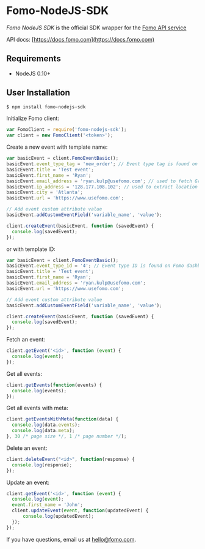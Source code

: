 Fomo-NodeJS-SDK
================

*Fomo NodeJS SDK* is the official SDK wrapper for the [Fomo API service](https://fomo.com)

API docs: [https://docs.fomo.com](https://docs.fomo.com)

Requirements
------------

- NodeJS 0.10+

User Installation
-----------------

```bash
$ npm install fomo-nodejs-sdk
```

Initialize Fomo client:

```javascript
var FomoClient = require('fomo-nodejs-sdk');
var client = new FomoClient('<token>');
```

Create a new event with template name:

```javascript
var basicEvent = client.FomoEventBasic();
basicEvent.event_type_tag = 'new_order'; // Event type tag is found on Fomo dashboard (Templates -> Template name)
basicEvent.title = 'Test event';
basicEvent.first_name = 'Ryan';
basicEvent.email_address = 'ryan.kulp@usefomo.com'; // used to fetch Gravatar for notification images
basicEvent.ip_address = '128.177.108.102'; // used to extract location parameters (city, province, country)
basicEvent.city = 'Atlanta';
basicEvent.url = 'https://www.usefomo.com';

// Add event custom attribute value
basicEvent.addCustomEventField('variable_name', 'value');

client.createEvent(basicEvent, function (savedEvent) {
  console.log(savedEvent);
});
```

or with template ID:

```javascript
var basicEvent = client.FomoEventBasic();
basicEvent.event_type_id = '4'; // Event type ID is found on Fomo dashboard (Templates -> Template ID)
basicEvent.title = 'Test event';
basicEvent.first_name = 'Ryan';
basicEvent.email_address = 'ryan.kulp@usefomo.com';
basicEvent.url = 'https://www.usefomo.com';

// Add event custom attribute value
basicEvent.addCustomEventField('variable_name', 'value');

client.createEvent(basicEvent, function (savedEvent) {
  console.log(savedEvent);
});
```

Fetch an event:

```javascript
client.getEvent('<id>', function (event) {
  console.log(event);
});
```

Get all events:

```javascript
client.getEvents(function(events) {
  console.log(events);
});
```

Get all events with meta:

```javascript
client.getEventsWithMeta(function(data) {
  console.log(data.events);
  console.log(data.meta);
}, 30 /* page size */, 1 /* page number */);
```

Delete an event:

```javascript
client.deleteEvent("<id>", function(response) {
  console.log(response);
});
```

Update an event:

```javascript
client.getEvent('<id>', function (event) {
  console.log(event);
  event.first_name = 'John';
  client.updateEvent(event, function(updatedEvent) {
      console.log(updatedEvent);
  });
});
```

If you have questions, email us at [hello@fomo.com](mailto:hello@fomo.com).
